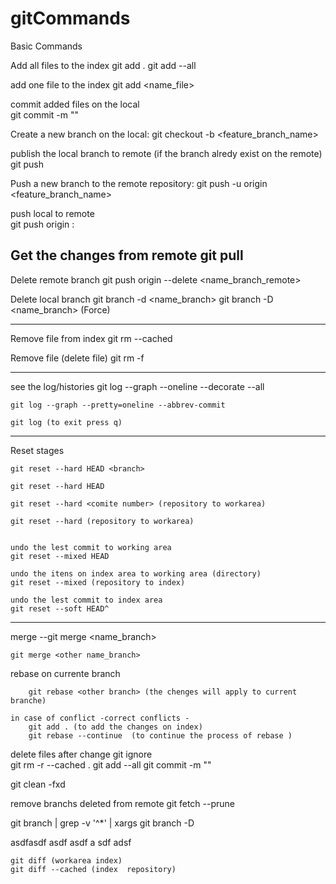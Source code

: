 # gitCommands

Basic Commands

Add all files  to the index
	git add .
	git add --all
	
add one file to the index
	git add <name_file>

commit added files on the local 	
	git commit -m "<message>"

Create a new branch on the local:
	git checkout -b <feature_branch_name>
	
publish the local branch to remote (if the branch alredy exist on  the remote)
	git push

Push a new branch to the remote repository:
	git push -u origin <feature_branch_name>

push local to remote	
	git push origin <localbranch>:<remoteBranch>


Get the changes from remote	
	git pull	
-------------------------------------------------------------

Delete remote branch
	 git push origin --delete <name_branch_remote>

Delete local branch
	 git branch -d <name_branch> 
	 git branch -D <name_branch> (Force)
	 
-------------------------------------------------------------
Remove file from index
	git rm --cached <filename>

Remove file (delete file)
	git rm -f <filename>

-------------------------------------------------------------

see the log/histories 
	git log --graph --oneline --decorate --all
 
	git log --graph --pretty=oneline --abbrev-commit
	
	git log (to exit press q)	
	
-------------------------------------------------------------	 
Reset stages
	
	git reset --hard HEAD <branch> 
	
	git reset --hard HEAD
	
	git reset --hard <comite number> (repository to workarea)

	git reset --hard (repository to workarea)
	
	
	undo the lest commit to working area
	git reset --mixed HEAD
	
	undo the itens on index area to working area (directory)
	git reset --mixed (repository to index) 
	
	undo the lest commit to index area
	git reset --soft HEAD^ 
	
-------------------------------------------------------------

		

		
merge
	--git merge <name_branch> <other name_branch> 
	
	git merge <other name_branch> 
	
rebase 
	on currente branch
	 
		git rebase <other branch> (the chenges will apply to current branche)

	in case of conflict -correct conflicts -
		git add . (to add the changes on index)
		git rebase --continue  (to continue the process of rebase )

delete files after change git ignore	
	git rm -r --cached .
	git add --all
	git commit -m "<ss>"

git clean -fxd

remove branchs deleted from remote
git fetch --prune


git branch | grep -v '^*' | xargs git branch -D

asdfasdf
asdf
asdf
a
sdf
adsf



	git diff (workarea index)
	git diff --cached (index  repository)
